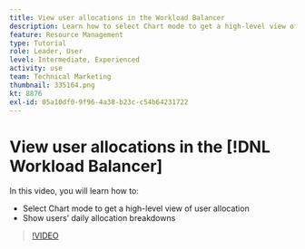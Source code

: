 ```yaml
---
title: View user allocations in the Workload Balancer
description: Learn how to select Chart mode to get a high-level view of user allocaiton and show users' daily allocation breakdowns.
feature: Resource Management
type: Tutorial
role: Leader, User
level: Intermediate, Experienced
activity: use
team: Technical Marketing
thumbnail: 335164.png
kt: 8876
exl-id: 05a10df0-9f96-4a38-b23c-c54b64231722
---
```

# View user allocations in the [!DNL Workload Balancer]

In this video, you will learn how to:

* Select Chart mode to get a high-level view of user allocation
* Show users’ daily allocation breakdowns

>[!VIDEO](https://video.tv.adobe.com/v/335164/?quality=12)
